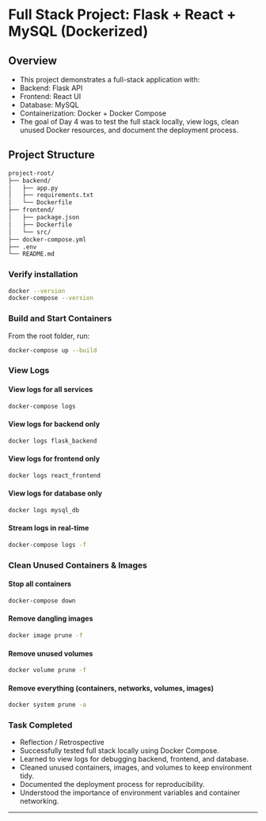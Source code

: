 # Full Stack Project: Flask + React + MySQL (Dockerized)

## Overview

- This project demonstrates a full-stack application with:
- Backend: Flask API
- Frontend: React UI
- Database: MySQL
- Containerization: Docker + Docker Compose
- The goal of Day 4 was to test the full stack locally, view logs, clean unused Docker resources, and document the deployment process.

## Project Structure

```bash
project-root/
├── backend/
│   ├── app.py
│   ├── requirements.txt
│   └── Dockerfile
├── frontend/
│   ├── package.json
│   ├── Dockerfile
│   └── src/
├── docker-compose.yml
├── .env
└── README.md
```

### Verify installation

```bash
docker --version
docker-compose --version
```

### Build and Start Containers

From the root folder, run:

```bash
docker-compose up --build
```

### View Logs

#### View logs for all services

```bash
docker-compose logs
```

#### View logs for backend only

```bash
docker logs flask_backend
```

#### View logs for frontend only

```bash
docker logs react_frontend
```

#### View logs for database only

```bash
docker logs mysql_db
```

#### Stream logs in real-time

```bash
docker-compose logs -f
```

### Clean Unused Containers & Images

#### Stop all containers

```bash
docker-compose down
```

#### Remove dangling images

```bash
docker image prune -f
```

#### Remove unused volumes

```bash
docker volume prune -f
```

#### Remove everything (containers, networks, volumes, images)

```bash
docker system prune -a
```

### Task Completed

- Reflection / Retrospective
- Successfully tested full stack locally using Docker Compose.
- Learned to view logs for debugging backend, frontend, and database.
- Cleaned unused containers, images, and volumes to keep environment tidy.
- Documented the deployment process for reproducibility.
- Understood the importance of environment variables and container networking.

---

